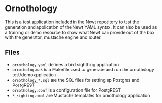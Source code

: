 
# Ornothology

This is a test application included in the Newt repository to test the generation and application of the Newt YAML syntax. It can also be used as a training or demo resource to show what Newt can provide out of the box with the generator, mustache engine and router.

## Files

- `ornothology.yaml` defines a bird sighthing application
- `ornotholog.mak` is a Makefile used to generate and run the ornothology test/demo application
- `ornothology_*.sql` are the SQL files for setting up Postgres and PostgREST
- `ornothology.conf` is a configuration file for PostgREST
- `*_sighting.tmpl` are Mustache templates for ornothology application


